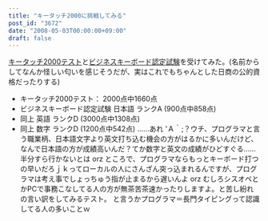 ```yaml
---
title: "キータッチ2000に挑戦してみる"
post_id: "3672"
date: "2008-05-03T00:00:00+09:00"
draft: false
---
```



[キータッチ2000テスト](http://www.kentei.ne.jp/keytouch/)と[ビジネスキーボード認定試験](http://www.kentei.ne.jp/bus/)を受けてみた。(名前からしてなんか怪しい匂いを感じそうだが、実はこれでもちゃんとした日商の公的資格だったりする)

  * キータッチ2000テスト： 2000点中1660点
  * ビジネスキーボード認定試験 日本語 ランクA (900点中858点)
  * 同上 英語 ランクD (3000点中1308点)
  * 同上 数字 ランクD (1200点中542点)
……あれ 'Ａ｀;？ウチ、プログラマと言う職業柄、日本語文字より英文打ち込む機会の方がはるかに多いんだけど、なんで日本語の方が成績高いんだ？てか数字と英文の成績がひどすぐる……半分すら行かないとは orz ところで、プログラマならもっとキーボード打つの早いだろｊｋってローカルの人にさんざん突っ込まれるんですが、プログラマは考え事でしょっちゅう指が止まるから遅いんよ orz むしろシスオペとかPCで事務こなしてる人の方が無茶苦茶速かったりしますよ。と苦し紛れの言い訳をしてみるテスト。 と言うかプログラマ＝長門タイピングって認識してる人の多いことｗ
